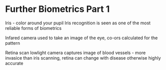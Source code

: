 # Further Biometrics Part 1

Iris - color around your pupil 
Iris recognition is seen as one of the most reliable forms of biometrics 

Infared camera used to take an image of the eye, co-ors calculated for the pattern 

Retina scan 
lowlight camera captures image of blood vessels - more invasice than iris scanning, retina can change with disease otherwise highly accurate 


